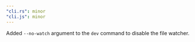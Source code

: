 ```yaml
---
"cli.rs": minor
"cli.js": minor
---
```


Added `--no-watch` argument to the `dev` command to disable the file watcher.
